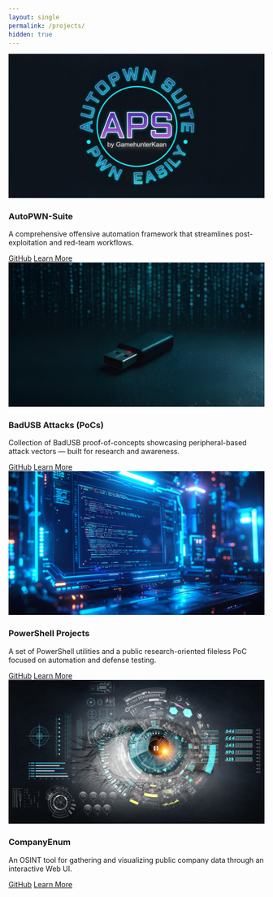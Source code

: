 ```yaml
---
layout: single
permalink: /projects/
hidden: true
---
```


<section class="projects">
  <div class="project-card">
    <img src="/assets/images/autopwn-suite.jpg" alt="AutoPWN-Suite Preview" class="project-image">
    <div class="project-overlay">
      <h3>AutoPWN-Suite</h3>
      <p>A comprehensive offensive automation framework that streamlines post-exploitation and red-team workflows.</p>
      <div class="buttons">
        <a href="https://github.com/GamehunterKaan/AutoPWN-Suite" class="btn">GitHub</a>
        <a href="/projects/autopwn-suite/" class="btn btn-secondary">Learn More</a>
      </div>
    </div>
  </div>

  <div class="project-card">
    <img src="/assets/images/badusb.jpg" alt="BadUSB Attacks" class="project-image">
    <div class="project-overlay">
      <h3>BadUSB Attacks (PoCs)</h3>
      <p>Collection of BadUSB proof-of-concepts showcasing peripheral-based attack vectors — built for research and awareness.</p>
      <div class="buttons">
        <a href="https://github.com/GamehunterKaan/BadUSB-Browser" class="btn">GitHub</a>
        <a href="/projects/badusb/" class="btn btn-secondary">Learn More</a>
      </div>
    </div>
  </div>

  <div class="project-card">
    <img src="/assets/images/powershell-tools.jpg" alt="PowerShell Tools" class="project-image">
    <div class="project-overlay">
      <h3>PowerShell Projects</h3>
      <p>A set of PowerShell utilities and a public research-oriented fileless PoC focused on automation and defense testing.</p>
      <div class="buttons">
        <a href="https://github.com/GamehunterKaan/PowerShell-File-Search" class="btn">GitHub</a>
        <a href="/projects/powershell-projects/" class="btn btn-secondary">Learn More</a>
      </div>
    </div>
  </div>

  <div class="project-card">
    <img src="/assets/images/companyenum.jpg" alt="CompanyEnum" class="project-image">
    <div class="project-overlay">
      <h3>CompanyEnum</h3>
      <p>An OSINT tool for gathering and visualizing public company data through an interactive Web UI.</p>
      <div class="buttons">
        <a href="https://github.com/GamehunterKaan/CompanyEnum" class="btn">GitHub</a>
        <a href="/projects/company-enum/" class="btn btn-secondary">Learn More</a>
      </div>
    </div>
  </div>
</section>

